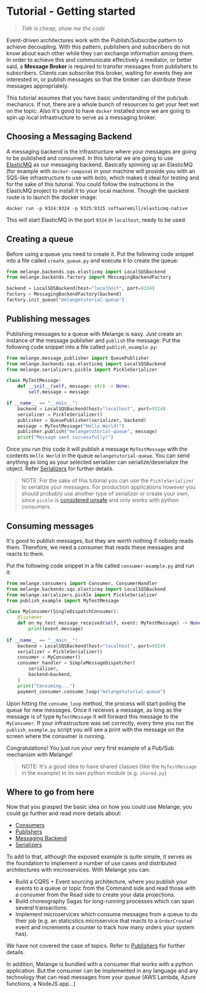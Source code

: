 # Tutorial - Getting started

> *Talk is cheap, show me the code*

Event-driven architectures work with the Publish/Subscribe pattern to achieve decoupling.
With this pattern, publishers and subscribers do not know about each other while they can exchange
information among them. In order to achieve this and communicate effectively a 
mediator, or better said, a **Message Broker** is required to transfer messages from
publishers to subscribers. Clients can subscribe this broker, waiting for events they are interested in,
or publish messages so that the broker can distribute these messages appropriately.

This tutorial assumes that you have basic understanding of the pub/sub
mechanics. If not, there are a whole bunch of resources to get your feet
wet on the topic. Also it's good to have `docker` installed since we are
going to spin up local infrastructure to serve as a messaging broker.

## Choosing a Messaging Backend

A messaging backend is the infrastructure where your messages are going to be published
and consumed. In this tutorial we are going to use [ElasticMQ](https://github.com/softwaremill/elasticmq)
as our messaging backend. Basically spinning up an ElasticMQ (for example with `docker-compose`) 
in your machine will provide you with an SQS-like infrastructure to use with boto, which
makes it ideal for testing and for the sake of this tutorial. You could follow the instructions
in the ElasticMQ project to install it to your local machine. Though the quickest route
is to launch the docker image:

```
docker run -p 9324:9324 -p 9325:9325 softwaremill/elasticmq-native
```

This will start ElasticMQ in the port `9324` in `localhost`, ready to be used.

## Creating a queue

Before using a queue you need to create it. Put the following code snippet into a
file called `create_queue.py` and execute it to create the queue:

``` py
from melange.backends.sqs.elasticmq import LocalSQSBackend
from melange.backends.factory import MessagingBackendFactory

backend = LocalSQSBackend(host="localhost", port=9324)
factory = MessagingBackendFactory(backend)
factory.init_queue("melangetutorial-queue")
```

## Publishing messages

Publishing messages to a queue with Melange is easy. Just create an instance of the message
publisher and `publish` the message. Put the following code snippet into a file called `publish_example.py`:

``` py
from melange.message_publisher import QueuePublisher
from melange.backends.sqs.elasticmq import LocalSQSBackend
from melange.serializers.pickle import PickleSerializer

class MyTestMessage:
    def __init__(self, message: str) -> None:
        self.message = message

if __name__ == "__main__":
    backend = LocalSQSBackend(host="localhost", port=9324)
    serializer = PickleSerializer()
    publisher = QueuePublisher(serializer, backend)
    message = MyTestMessage("Hello World!")
    publisher.publish("melangetutorial-queue", message)
    print("Message sent successfully!")
```

Once you run this code it will publish a message `MyTestMessage` with the contents `Hello World` in
the queue `melangetutorial-queue`.
You can send anything as long as your selected serializer can serialize/deserialize
the object. Refer [Serializers](../components/serializers.md) for further details.

> NOTE: For the sake of this tutorial you can use the `PickleSerializer` to serialize your messages.
For production applications however you should probably use another type of serializer or create your own,
since `pickle` is [considered unsafe](https://docs.python.org/3/library/pickle.html) and
only works with python consumers.


## Consuming messages

It's good to publish messages, but they are worth nothing if nobody reads them. Therefore,
we need a consumer that reads these messages and reacts to them.

Put the following code snippet in a file called `consumer-example.py` and run it:

``` py
from melange.consumers import Consumer, ConsumerHandler
from melange.backends.sqs.elasticmq import LocalSQSBackend
from melange.serializers.pickle import PickleSerializer
from publish_example import MyTestMessage

class MyConsumer(SingleDispatchConsumer):
    @listener
    def on_my_test_message_received(self, event: MyTestMessage) -> None:
        print(event.message)
        
if __name__ == "__main__":
    backend = LocalSQSBackend(host="localhost", port=9324)
    serializer = PickleSerializer()
    consumer = MyConsumer()
    consumer_handler = SimpleMessageDispatcher(
        serializer,
        backend=backend,
    )
    print("Consuming...")
    payment_consumer.consume_loop("melangetutorial-queue")
```

Upon hitting the `consume_loop` method, the process will start polling the queue for new
messages. Once it receives a message, as long as the message is of type `MyTestMessage` it will
forward this message to the `MyConsumer`. If your infrastructure was set correctly, every time
you run the `publish_example.py` script you will see a print with the message on the screen where
the consumer is running.

Congratulations! You just run your very first example of a Pub/Sub mechanism with Melange!

> NOTE: It's a good idea to have shared classes (like the `MyTestMessage` in the example) in its
> own python module (e.g. `shared.py`)

## Where to go from here

Now that you grasped the basic idea on how you could use Melange, you could go further and read more
details about:

* [Consumers](../components/consumers.md)
* [Publishers](../components/publishers.md)
* [Messaging Backend](../components/messaging-backends.md)
* [Serializers](../components/serializers.md)

To add to that, although the exposed example is quite simple, it serves as the foundation to implement a number of
use cases and distributed architectures with microservices. With Melange you can:

* Build a CQRS + Event sourcing architecture, where you publish your events to a queue or topic from the Command
side and read those with a consumer from the Read side to create your data projections.
* Build choreography Sagas for long-running processes which can span several transactions.
* Implement microservices which consume messages from a queue to do their job (e.g. an staticstics microservice
  that reacts to a `OrderCreated` event and increments a counter to track how many orders your system has).
  
We have not covered the case of topics. Refer to [Publishers](../components/publishers.md) for further details.

In addition, Melange is bundled with a consumer that works with a python application. But the consumer
can be implemented in any language and any technology that can read messages from your queue (AWS Lambda, Azure functions, 
a NodeJS app...)
